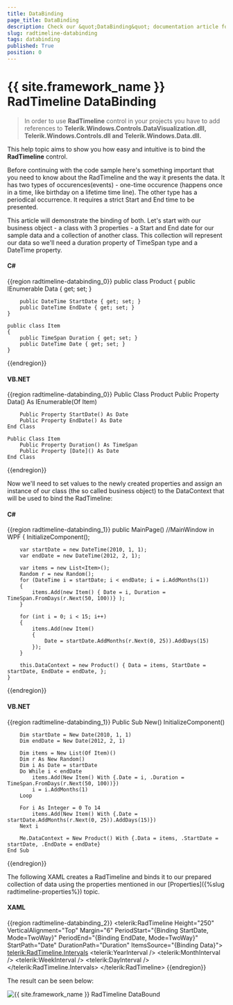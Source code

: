 ```yaml
---
title: DataBinding
page_title: DataBinding
description: Check our &quot;DataBinding&quot; documentation article for the RadTimeline {{ site.framework_name }} control.
slug: radtimeline-databinding
tags: databinding
published: True
position: 0
---
```


# {{ site.framework_name }} RadTimeline DataBinding

>In order to use __RadTimeline__ control in your projects you have to add references to __Telerik.Windows.Controls.DataVisualization.dll, Telerik.Windows.Controls.dll and Telerik.Windows.Data.dll.__

This help topic aims to show you how easy and intuitive is to bind the __RadTimeline__ control.        

Before continuing with the code sample here's something important that you need to know about the RadTimeline and the way it presents the data. It has two types of occurences(events) - one-time occurence (happens once in a time, like birthday on a lifetime time line). The other type has a periodical occurrence. It requires a strict Start and End time to be presented.        

This article will demonstrate the binding of both. Let's start with our business object - a class with 3 properties - a Start and End date for our sample data and a collection of another class. This collection will represent our data so we'll need a duration property of TimeSpan type and a DateTime property.        

#### __C#__

{{region radtimeline-databinding_0}}
	public class Product
	{
		public IEnumerable<Item> Data { get; set; }

		public DateTime StartDate { get; set; }
		public DateTime EndDate { get; set; }
	}

	public class Item
	{
		public TimeSpan Duration { get; set; }
		public DateTime Date { get; set; }
	}
{{endregion}}

#### __VB.NET__

{{region radtimeline-databinding_0}}
	Public Class Product
		Public Property Data() As IEnumerable(Of Item)

		Public Property StartDate() As Date
		Public Property EndDate() As Date
	End Class

	Public Class Item
		Public Property Duration() As TimeSpan
		Public Property [Date]() As Date
	End Class
{{endregion}}

Now we'll need to set values to the newly created properties and assign an instance of our class (the so called business object) to the DataContext that will be used to bind the RadTimeline:        

#### __C#__

{{region radtimeline-databinding_1}}
	public MainPage() //MainWindow in WPF
	{
		InitializeComponent();
		
		var startDate = new DateTime(2010, 1, 1);
		var endDate = new DateTime(2012, 2, 1);
	
		var items = new List<Item>();
		Random r = new Random();
		for (DateTime i = startDate; i < endDate; i = i.AddMonths(1))
		{
			items.Add(new Item() { Date = i, Duration = TimeSpan.FromDays(r.Next(50, 100))} );
		}
	
		for (int i = 0; i < 15; i++)
		{
			items.Add(new Item()
			{
				Date = startDate.AddMonths(r.Next(0, 25)).AddDays(15)
			});
		}
		
		this.DataContext = new Product() { Data = items, StartDate = startDate, EndDate = endDate, };
	}	
{{endregion}}

#### __VB.NET__

{{region radtimeline-databinding_1}}
	Public Sub New()
		InitializeComponent()
	
		Dim startDate = New Date(2010, 1, 1)
		Dim endDate = New Date(2012, 2, 1)
	
		Dim items = New List(Of Item)()
		Dim r As New Random()
		Dim i As Date = startDate
		Do While i < endDate
			items.Add(New Item() With {.Date = i, .Duration = TimeSpan.FromDays(r.Next(50, 100))})
			i = i.AddMonths(1)
		Loop
	
		For i As Integer = 0 To 14
			items.Add(New Item() With {.Date = startDate.AddMonths(r.Next(0, 25)).AddDays(15)})
		Next i
	
		Me.DataContext = New Product() With {.Data = items, .StartDate = startDate, .EndDate = endDate}
	End Sub
{{endregion}}

The following XAML creates a RadTimeline and binds it to our prepared collection of data using the properties mentioned in our [Properties]({%slug radtimeline-properties%}) topic.        

#### __XAML__

{{region radtimeline-databinding_2}}
	<telerik:RadTimeline Height="250"
						VerticalAlignment="Top"
						Margin="6"
						PeriodStart="{Binding StartDate, Mode=TwoWay}"
						PeriodEnd="{Binding EndDate, Mode=TwoWay}"
						StartPath="Date"
						DurationPath="Duration"
						ItemsSource="{Binding Data}">
		<telerik:RadTimeline.Intervals>
			<telerik:YearInterval />
			<telerik:MonthInterval />
			<telerik:WeekInterval />
			<telerik:DayInterval />
		</telerik:RadTimeline.Intervals>
	</telerik:RadTimeline>
{{endregion}}

The result can be seen below:

![{{ site.framework_name }} RadTimeline DataBound](images/RadTimeLine_databinding.PNG)